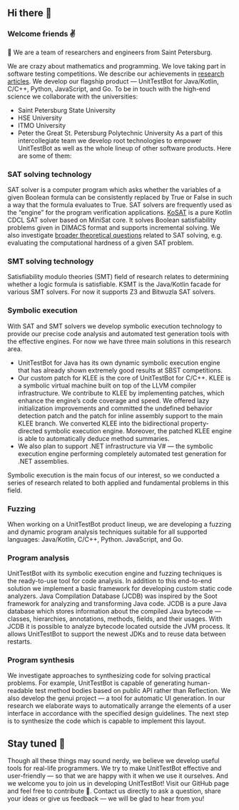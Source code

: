 ## Hi there 👋

<!--

**Here are some ideas to get you started:**

🙋‍♀️ A short introduction - what is your organization all about?
🌈 Contribution guidelines - how can the community get involved?
👩‍💻 Useful resources - where can the community find your docs? Is there anything else the community should know?
🍿 Fun facts - what does your team eat for breakfast?
🧙 Remember, you can do mighty things with the power of [Markdown](https://docs.github.com/github/writing-on-github/getting-started-with-writing-and-formatting-on-github/basic-writing-and-formatting-syntax)
-->

### Welcome friends ✌

🙋‍ We are a team of researchers and engineers from Saint Petersburg.

We are crazy about mathematics and programming. We love taking part in software testing competitions. We describe our achievements in [research articles](https://www.utbot.org/research). We develop our flagship product — UnitTestBot for Java/Kotlin, C/C++, Python, JavaScript, and Go.
To be in touch with the high-end science we collaborate with the universities:
- Saint Petersburg State University
- HSE University
- ITMO University
- Peter the Great St. Petersburg Polytechnic University
As a part of this intercollegiate team we develop root technologies to empower UnitTestBot as well as the whole lineup of other software products. Here are some of them:

### SAT solving technology

SAT solver is a computer program which asks whether the variables of a given Boolean formula can be consistently replaced by True or False in such a way that the formula evaluates to True. SAT solvers are frequently used as the “engine” for the program verification applications.
[KoSAT](https://github.com/UnitTestBot/kosat) is a pure Kotlin CDCL SAT solver based on MiniSat core. It solves Boolean satisfiability problems given in DIMACS format and supports incremental solving.
We also investigate [broader theoretical questions](https://www.utbot.org/research) related to SAT solving, e.g. evaluating the computational hardness of a given SAT problem.

### SMT solving technology

Satisfiability modulo theories (SMT) field of research relates to determining whether a logic formula is satisfiable.
KSMT is the Java/Kotlin facade for various SMT solvers. For now it supports Z3 and Bitwuzla SAT solvers.

### Symbolic execution

With SAT and SMT solvers we develop symbolic execution technology to provide our precise code analysis and automated test generation tools with the effective engines. For now we have three main solutions in this research area.

- UnitTestBot for Java has its own dynamic symbolic execution engine that has already shown extremely good results at SBST competitions.
- Our custom patch for KLEE is the core of UnitTestBot for C/C++. KLEE is a symbolic virtual machine built on top of the LLVM compiler infrastructure. 
We contribute to KLEE by implementing patches, which enhance the engine’s code coverage and speed. We offered lazy initialization improvements and committed the undefined behavior detection patch and the patch for inline assembly support to the main KLEE branch.
We converted KLEE into the bidirectional property-directed symbolic execution engine. Moreover, the patched KLEE engine is able to automatically deduce method summaries.
- We also plan to support .NET infrastructure via V# — the symbolic execution engine performing completely automated test generation for .NET assemblies.

Symbolic execution is the main focus of our interest, so we conducted a series of research related to both applied and fundamental problems in this field.

### Fuzzing

When working on a UnitTestBot product lineup, we are developing a fuzzing and dynamic program analysis techniques suitable for all supported languages: Java/Kotlin, C/C++, Python. JavaScript, and Go.


### Program analysis
UnitTestBot with its symbolic execution engine and fuzzing techniques is the ready-to-use tool for code analysis.  In addition to this end-to-end solution we implement a basic framework for developing custom static code analyzers.
Java Compilation Database (JCDB) was inspired by the Soot framework for analyzing and transforming Java code.
JCDB is a pure Java database which stores information about the compiled Java bytecode — classes, hierarchies, annotations, methods, fields, and their usages. With JCDB it is possible to analyze bytecode located outside the JVM process. It allows UnitTestBot to support the newest JDKs and to reuse data between restarts.

### Program synthesis

We investigate approaches to synthesizing code for solving practical problems.
For example, UnitTestBot is capable of generating human-readable test method bodies based on public API rather than Reflection.
We also develop the genui project — a tool for automatic UI generation. In our research we elaborate ways to automatically arrange the elements of a user interface in accordance with the specified design guidelines. The next step is to synthesize the code which is capable to implement this layout.

## Stay tuned 🧙

Though all these things may sound nerdy, we believe we develop useful tools for real-life programmers. We try to make UnitTestBot effective and user-friendly — so that we are happy with it when we use it ourselves. And we welcome you to join us in developing UnitTestBot!
Visit our GitHub page and feel free to contribute 🌈.
Contact us directly to ask a question, share your ideas or give us feedback — we will be glad to hear from you!
